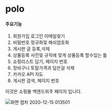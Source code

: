 # polo


#### 주요기능

1. 회원가입 로그인 이메일찾기
2. 비밀번호 정규화및 해쉬암호화
3. 게시판 글 등록,삭제
4. 상품등록 사진및 규칙에 맞게 상품등록 할수있는 틀
5. 쇼핑리스트 담기, 페이지 번호
6. 장바구니 토탈가격과 담은걸 삭제
7. 카카오 API 지도
8. 게시판 검색, 페이지 번호

이것은 쇼핑물 백엔드위주 페이지 입니다. 

![화면 캡처 2020-12-15 013501](https://user-images.githubusercontent.com/66085260/102108067-c90b7880-3e75-11eb-9721-b742631bee84.png)

